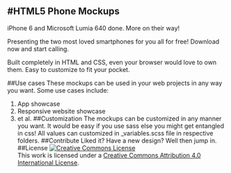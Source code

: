#HTML5 Phone Mockups
--------------------

iPhone 6 and Microsoft Lumia 640 done. More on their way!

Presenting the two most loved smartphones for you all for free! Download now and start calling.

Built completely in HTML and CSS, even your browser would love to own them. Easy to customize to fit your pocket.

##Use cases
These mockups can be used in your web projects in any way you want. Some use cases include:
 1. App showcase
 2. Responsive website showcase
 3.  et al.
##Customization
The mockups can be customized in any manner you want. It would be easy if you use sass else you might get entangled in css! All values can customized in _variables.scss file in respective folders.
##Contribute
Liked it? Have a new design? Well then jump in.
##License
<a rel="license" href="http://creativecommons.org/licenses/by/4.0/"><img alt="Creative Commons License" style="border-width:0" src="https://i.creativecommons.org/l/by/4.0/88x31.png" /></a><br />This work is licensed under a <a rel="license" href="http://creativecommons.org/licenses/by/4.0/">Creative Commons Attribution 4.0 International License</a>.